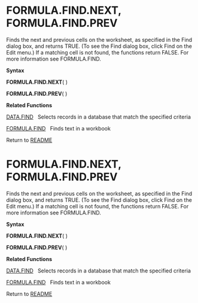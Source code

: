 # FORMULA.FIND.NEXT, FORMULA.FIND.PREV

Finds the next and previous cells on the worksheet, as specified in the
Find dialog box, and returns TRUE. (To see the Find dialog box, click
Find on the Edit menu.) If a matching cell is not found, the functions
return FALSE. For more information see FORMULA.FIND.

**Syntax**

**FORMULA.FIND.NEXT**( )

**FORMULA.FIND.PREV**( )

**Related Functions**

[DATA.FIND](DATA.FIND.md)&nbsp;&nbsp;&nbsp;Selects records in a database that match the
specified criteria

[FORMULA.FIND](FORMULA.FIND.md)&nbsp;&nbsp;&nbsp;Finds text in a workbook



Return to [README](README.md#F)

# FORMULA.FIND.NEXT, FORMULA.FIND.PREV

Finds the next and previous cells on the worksheet, as specified in the
Find dialog box, and returns TRUE. (To see the Find dialog box, click
Find on the Edit menu.) If a matching cell is not found, the functions
return FALSE. For more information see FORMULA.FIND.

**Syntax**

**FORMULA.FIND.NEXT**( )

**FORMULA.FIND.PREV**( )

**Related Functions**

[DATA.FIND](DATA.FIND.md)&nbsp;&nbsp;&nbsp;Selects records in a database that match the
specified criteria

[FORMULA.FIND](FORMULA.FIND.md)&nbsp;&nbsp;&nbsp;Finds text in a workbook



Return to [README](README.md#F)

